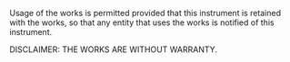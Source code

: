 Usage of the works is permitted provided that this instrument is retained with the works, 
so that any entity that uses the works is notified of this instrument.

DISCLAIMER: THE WORKS ARE WITHOUT WARRANTY.